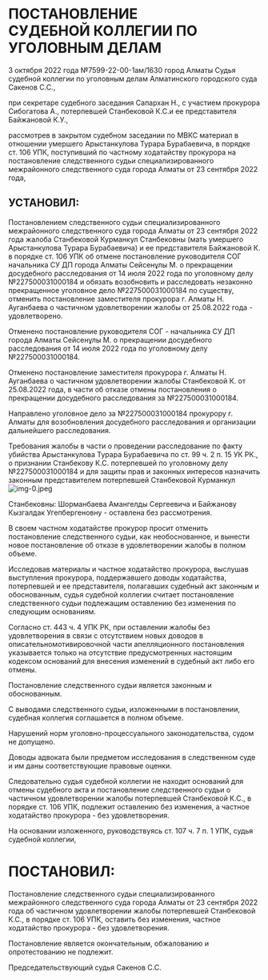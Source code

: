 # ПОСТАНОВЛЕНИЕ <br> СУДЕБНОЙ КОЛЛЕГИИ ПО УГОЛОВНЫМ ДЕЛАМ 

3 октября 2022 года №7599-22-00-1ам/1630
город Алматы
Судья судебной коллегии по уголовным делам Алматинского городского суда Сакенов С.С.,

при секретаре судебного заседания Сапархан Н.,
с участием прокурора Сибогатова А., потерпевшей Станбековой К.С.и ее представителя Байжановой К.У.,

рассмотрев в закрытом судебном заседании по МВКС материал в отношении умершего Арыстанкулова Турара Бурабаевича, в порядке ст. 106 УПК, поступивший по частному ходатайству прокурора на постановление следственного судьи специализированного межрайонного следственного суда города Алматы от 23 сентября 2022 года,

## УСТАНОВИЛ:

Постановлением следственного судьи специализированного межрайонного следственного суда города Алматы от 23 сентября 2022 года жалоба Станбековой Курманкул Станбековны (мать умершего Арыстанкулова Турара Бурабаевича) и ее представителя Байжановой К. в порядке ст. 106 УПК об отмене постановление руководителя СОГ начальника СУ ДП города Алматы Сейсенұлы М. о прекращении досудебного расследования от 14 июля 2022 года по уголовному делу №227500031000184 и обязать возобновить и расследовать незаконно прекращенное уголовное дело №227500031000184 по существу, отменить постановление заместителя прокурора г. Алматы Н. Ауганбаева о частичном удовлетворении жалобы от 25.08.2022 года - удовлетворено.

Отменено постановление руководителя СОГ - начальника СУ ДП города Алматы Сейсенұлы М. о прекращении досудебного расследования от 14 июля 2022 года по уголовному делу №227500031000184.

Отменено постановление заместителя прокурора г. Алматы Н. Ауганбаева о частичном удовлетворении жалобы Станбековой К. от 25.08.2022 года, в части об отказе отмены постановления о прекращении досудебного расследования за №227500031000184.

Направлено уголовное дело за №227500031000184 прокурору г. Алматы для возобновления досудебного расследования и организации дальнейшего расследования.

Требования жалобы в части о проведении расследование по факту убийства Арыстанкулова Турара Бурабаевича по ст. 99 ч. 2 п. 15 УК РК., о признании Станбекову К.С. потерпевшей по уголовному делу №227500031000184 и для защиты прав и законных интересов назначить законным представителем потерпевшей Станбековой Курманкул
![img-0.jpeg](img-0.jpeg)

Станбековны: Шорманбаева Амангелды Сергеевича и Байжанову Кызгалдак Угепбергеновну - оставлена без рассмотрения.

В своем частном ходатайстве прокурор просит отменить постановление следственного судьи, как необоснованное, и вынести новое постановление об отказе в удовлетворении жалобы в полном объеме.

Исследовав материалы и частное ходатайство прокурора, выслушав выступления прокурора, поддержавшего доводы ходатайства, потерпевшей и ее представителя, полагавших судебный акт законным и обоснованным, судья судебной коллегии считает постановление следственного судьи подлежащим оставлению без изменения по следующим основаниям.

Согласно ст. 443 ч. 4 УПК РК, при оставлении жалобы без удовлетворения в связи с отсутствием новых доводов в описательномотивировочной части апелляционного постановления указывается только на отсутствие предусмотренных настоящим кодексом оснований для внесения изменений в судебный акт либо его отмены.

Постановление следственного судьи является законным и обоснованным.

С выводами следственного судьи, изложенными в постановлении, судебная коллегия соглашается в полном объеме.

Нарушений норм уголовно-процессуального законодательства, судом не допущено.

Доводы адвоката были предметом исследования в следственном суде и им даны соответствующие правовые оценки.

Следовательно судья судебной коллегии не находит оснований для отмены судебного акта и постановление следственного судьи о частичном удовлетворении жалобы потерпевшей Станбековой К.С., в порядке ст. 106 УПК, подлежит оставлению без изменения, а частное ходатайство прокурора - без удовлетворения.

На основании изложенного, руководствуясь ст. 107 ч. 7 п. 1 УПК, судья судебной коллегии,

# ПОСТАНОВИЛ: 

Постановление следственного судьи специализированного межрайонного следственного суда города Алматы от 23 сентября 2022 года об частичном удовлетворении жалобы потерпевшей Станбековой К.С., в порядке ст. 106 УПК, оставить без изменения, частное ходатайство прокурора - без удовлетворения.

Постановление является окончательным, обжалованию и опротестованию не подлежит.

Председательствующий судья
Сакенов С.С.